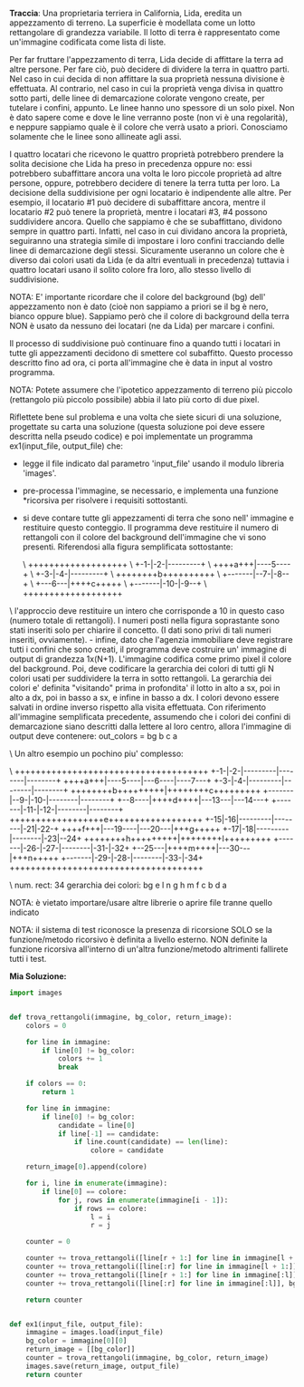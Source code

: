 **Traccia**:
Una proprietaria terriera in California, Lida, eredita un
appezzamento di terreno. La superficie è modellata come un lotto
rettangolare di grandezza variabile. Il lotto di terra è
rappresentato come un'immagine codificata come lista di liste.

Per far fruttare l'appezzamento di terra, Lida decide di affittare la
terra ad altre persone. Per fare ciò, può decidere di dividere la
terra in quattro parti. Nel caso in cui decida di non affittare la sua
proprietà nessuna divisione è effettuata. Al contrario, nel caso in
cui la proprietà venga divisa in quattro sotto parti, delle linee di
demarcazione colorate vengono create, per tutelare i confini, appunto.
Le linee hanno uno spessore di un solo pixel. Non è dato sapere come
e dove le line verranno poste (non vi è una regolarità), e neppure
sappiamo quale è il colore che verrà usato a priori.  Conosciamo
solamente che le linee sono allineate agli assi.

I quattro locatari che ricevono le quattro proprietà potrebbero
prendere la solita decisione che Lida ha preso in precedenza oppure
no: essi potrebbero subaffittare ancora una volta le loro piccole
proprietà ad altre persone, oppure, potrebbero decidere di tenere la
terra tutta per loro. La decisione della suddivisione per ogni
locatario è indipendente alle altre. Per esempio, il locatario #1 può
decidere di subaffittare ancora, mentre il locatario #2 può tenere la
proprietà, mentre i locatari #3, #4 possono suddividere ancora. Quello
che sappiamo è che se subaffittano, dividono sempre in quattro
parti. Infatti, nel caso in cui dividano ancora la proprietà,
seguiranno una strategia simile di impostare i loro confini tracciando
delle linee di demarcazione degli stessi. Sicuramente useranno un
colore che è diverso dai colori usati da Lida (e da altri eventuali in
precedenza) tuttavia i quattro locatari usano il solito colore fra
loro, allo stesso livello di suddivisione.

NOTA: E' importante ricordare che il colore del background (bg) dell'
appezzamento non è dato (cioè non sappiamo a priori se il bg è
nero, bianco oppure blue). Sappiamo però che il colore di background
della terra NON è usato da nessuno dei locatari (ne da Lida) per
marcare i confini.

Il processo di suddivisione può continuare fino a quando tutti i
locatari in tutte gli appezzamenti decidono di smettere col subaffitto.
Questo processo descritto fino ad ora, ci porta all'immagine che è
data in input al vostro programma.

NOTA: Potete assumere che l'ipotetico appezzamento di terreno più
piccolo (rettangolo più piccolo possibile) abbia il lato più corto di
due pixel.

Riflettete bene sul problema e una volta che siete sicuri di una
soluzione, progettate su carta una soluzione (questa soluzione poi
deve essere descritta nella pseudo codice) e poi implementate un
programma ex1(input_file, output_file) che:
   - legge il file indicato dal parametro 'input_file' usando
     il modulo libreria 'images'.
   - pre-processa l'immagine, se necessario, e implementa una funzione
     \*ricorsiva per risolvere i requisiti sottostanti.
   - si deve contare tutte gli appezzamenti di terra che sono nell'
     immagine e restituire questo conteggio. Il programma deve
     restituire il numero di rettangoli con il colore del background
     dell'immagine che vi sono presenti. Riferendosi alla figura
     semplificata sottostante:

        \ +++++++++++++++++++
        \ +-1-|-2-|---------+
        \ ++++a+++|----5----+
        \ +-3-|-4-|---------+
        \ ++++++++b++++++++++
        \ +-------|--7-|-8--+
        \ +---6---|++++c+++++
        \ +-------|-10-|-9--+
        \ +++++++++++++++++++
  
   \ l'approccio deve restituire un intero che corrisponde a 10 in
    questo caso (numero totale di rettangoli). I numeri posti nella
    figura soprastante sono stati inseriti solo per chiarire il
    concetto. (I dati sono privi di tali numeri inseriti, ovviamente).
    - infine, dato che l'agenzia immobiliare deve registrare
    tutti i confini che sono creati, il programma deve costruire un'
    immagine di output di grandezza 1x(N+1). L'immagine codifica come
    primo pixel il colore del background. Poi, deve codificare la
    gerarchia dei colori di tutti gli N colori usati per suddividere
    la terra in sotto rettangoli. La gerarchia dei colori e' definita
    "visitando" prima in profondita' il lotto in alto a sx, poi in
    alto a dx, poi in basso a sx, e infine in basso a dx. I colori
    devono essere salvati in ordine inverso rispetto alla visita
    effettuata. Con riferimento all'immagine semplificata precedente,
    assumendo che i colori dei confini di demarcazione siano descritti
    dalla lettere al loro centro, allora l'immagine di output deve
    contenere:
             out_colors = bg b c a


   \ Un altro esempio un pochino piu' complesso:

   \      +++++++++++++++++++++++++++++++++++++
         +-1-|-2-|---------|--------|--------+
         ++++a+++|----5----|---6----|----7---+
         +-3-|-4-|---------|--------|--------+
         ++++++++b+++++++++|++++++++c+++++++++
         +-------|--9-|-10-|--------|--------+
         +--8----|++++d++++|---13---|---14---+
         +-------|-11-|-12-|--------|--------+
         ++++++++++++++++++e++++++++++++++++++
         +-15|-16|---------|--------|-21|-22-+
         ++++f+++|---19----|---20---|+++g+++++
         +-17|-18|---------|--------|-23|--24+
         ++++++++h+++++++++|++++++++l+++++++++
         +-------|-26-|-27-|--------|-31-|-32+
         +--25---|++++m++++|---30---|+++n+++++
         +-------|-29-|-28-|--------|-33-|-34+
         +++++++++++++++++++++++++++++++++++++

  \       num. rect: 34
         gerarchia dei colori:
         bg e l n g h m f c b d a


NOTA: è vietato importare/usare altre librerie o aprire file tranne
quello indicato

NOTA: il sistema di test riconosce la presenza di ricorsione SOLO se
    la funzione/metodo ricorsivo è definita a livello esterno.  NON
    definite la funzione ricorsiva all'interno di un'altra
    funzione/metodo altrimenti fallirete tutti i test.

**Mia Soluzione:**
```python
import images


def trova_rettangoli(immagine, bg_color, return_image):
    colors = 0

    for line in immagine:
        if line[0] != bg_color:
            colors += 1
            break

    if colors == 0:
        return 1

    for line in immagine:
        if line[0] != bg_color:
            candidate = line[0]
            if line[-1] == candidate:
                if line.count(candidate) == len(line):
                    colore = candidate

    return_image[0].append(colore)

    for i, line in enumerate(immagine):
        if line[0] == colore:
            for j, rows in enumerate(immagine[i - 1]):
                if rows == colore:
                    l = i
                    r = j

    counter = 0

    counter += trova_rettangoli([line[r + 1:] for line in immagine[l + 1:]], bg_color, return_image)
    counter += trova_rettangoli([line[:r] for line in immagine[l + 1:]], bg_color, return_image)
    counter += trova_rettangoli([line[r + 1:] for line in immagine[:l]], bg_color, return_image)
    counter += trova_rettangoli([line[:r] for line in immagine[:l]], bg_color, return_image)

    return counter


def ex1(input_file, output_file):
    immagine = images.load(input_file)
    bg_color = immagine[0][0]
    return_image = [[bg_color]]
    counter = trova_rettangoli(immagine, bg_color, return_image)
    images.save(return_image, output_file)
    return counter
```